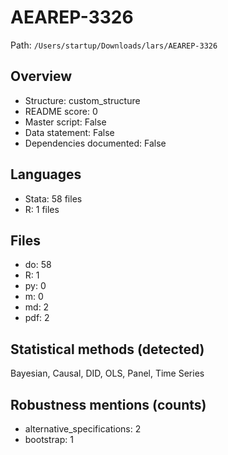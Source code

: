 # AEAREP-3326

Path: `/Users/startup/Downloads/lars/AEAREP-3326`

## Overview
- Structure: custom_structure
- README score: 0
- Master script: False
- Data statement: False
- Dependencies documented: False

## Languages
- Stata: 58 files
- R: 1 files

## Files
- do: 58
- R: 1
- py: 0
- m: 0
- md: 2
- pdf: 2

## Statistical methods (detected)
Bayesian, Causal, DID, OLS, Panel, Time Series

## Robustness mentions (counts)
- alternative_specifications: 2
- bootstrap: 1